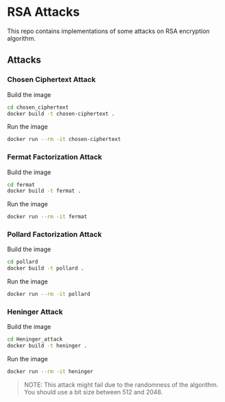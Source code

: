 # RSA Attacks

This repo contains implementations of some attacks on RSA encryption algorithm.

## Attacks

### Chosen Ciphertext Attack

Build the image

```sh
cd chosen_ciphertext
docker build -t chosen-ciphertext .
```

Run the image

```sh
docker run --rm -it chosen-ciphertext
```

### Fermat Factorization Attack

Build the image

```sh
cd fermat
docker build -t fermat .
```

Run the image

```sh
docker run --rm -it fermat
```

### Pollard Factorization Attack

Build the image

```sh
cd pollard
docker build -t pollard .
```

Run the image

```sh
docker run --rm -it pollard
```

### Heninger Attack

Build the image

```sh
cd Heninger_attack
docker build -t heninger .
```

Run the image

```sh
docker run --rm -it heninger
```

> NOTE: This attack might fail due to the randomness of the algorithm. You should use a bit size between 512 and 2048.

